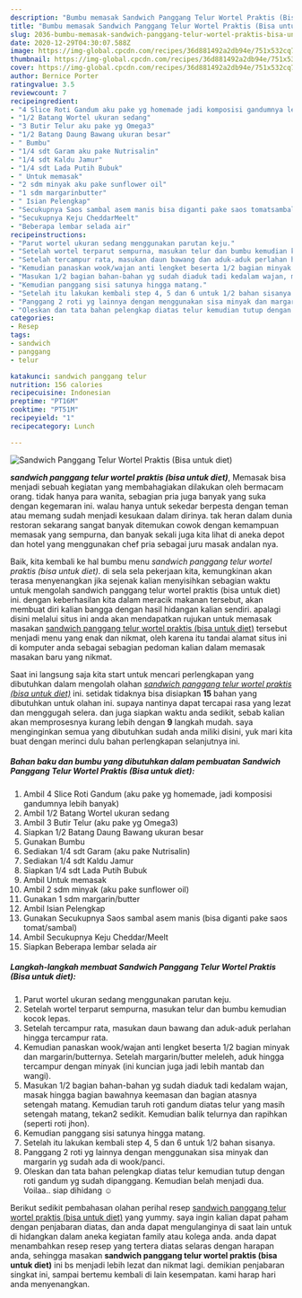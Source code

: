 ```yaml
---
description: "Bumbu memasak Sandwich Panggang Telur Wortel Praktis (Bisa untuk diet), Enak Banget"
title: "Bumbu memasak Sandwich Panggang Telur Wortel Praktis (Bisa untuk diet), Enak Banget"
slug: 2036-bumbu-memasak-sandwich-panggang-telur-wortel-praktis-bisa-untuk-diet-enak-banget
date: 2020-12-29T04:30:07.588Z
image: https://img-global.cpcdn.com/recipes/36d881492a2db94e/751x532cq70/sandwich-panggang-telur-wortel-praktis-bisa-untuk-diet-foto-resep-utama.jpg
thumbnail: https://img-global.cpcdn.com/recipes/36d881492a2db94e/751x532cq70/sandwich-panggang-telur-wortel-praktis-bisa-untuk-diet-foto-resep-utama.jpg
cover: https://img-global.cpcdn.com/recipes/36d881492a2db94e/751x532cq70/sandwich-panggang-telur-wortel-praktis-bisa-untuk-diet-foto-resep-utama.jpg
author: Bernice Porter
ratingvalue: 3.5
reviewcount: 7
recipeingredient:
- "4 Slice Roti Gandum aku pake yg homemade jadi komposisi gandumnya lebih banyak"
- "1/2 Batang Wortel ukuran sedang"
- "3 Butir Telur aku pake yg Omega3"
- "1/2 Batang Daung Bawang ukuran besar"
- " Bumbu"
- "1/4 sdt Garam aku pake Nutrisalin"
- "1/4 sdt Kaldu Jamur"
- "1/4 sdt Lada Putih Bubuk"
- " Untuk memasak"
- "2 sdm minyak aku pake sunflower oil"
- "1 sdm margarinbutter"
- " Isian Pelengkap"
- "Secukupnya Saos sambal asem manis bisa diganti pake saos tomatsambal"
- "Secukupnya Keju CheddarMeelt"
- "Beberapa lembar selada air"
recipeinstructions:
- "Parut wortel ukuran sedang menggunakan parutan keju."
- "Setelah wortel terparut sempurna, masukan telur dan bumbu kemudian kocok lepas."
- "Setelah tercampur rata, masukan daun bawang dan aduk-aduk perlahan hingga tercampur rata."
- "Kemudian panaskan wook/wajan anti lengket beserta 1/2 bagian minyak dan margarin/butternya. Setelah margarin/butter meleleh, aduk hingga tercampur dengan minyak (ini kuncian juga jadi lebih mantab dan wangi)."
- "Masukan 1/2 bagian bahan-bahan yg sudah diaduk tadi kedalam wajan, masak hingga bagian bawahnya keemasan dan bagian atasnya setengah matang. Kemudian taruh roti gandum diatas telur yang masih setengah matang, tekan2 sedikit. Kemudian balik telurnya dan rapihkan (seperti roti jhon)."
- "Kemudian panggang sisi satunya hingga matang."
- "Setelah itu lakukan kembali step 4, 5 dan 6 untuk 1/2 bahan sisanya."
- "Panggang 2 roti yg lainnya dengan menggunakan sisa minyak dan margarin yg sudah ada di wook/panci."
- "Oleskan dan tata bahan pelengkap diatas telur kemudian tutup dengan roti gandum yg sudah dipanggang. Kemudian belah menjadi dua. Voilaa.. siap dihidang ☺️"
categories:
- Resep
tags:
- sandwich
- panggang
- telur

katakunci: sandwich panggang telur 
nutrition: 156 calories
recipecuisine: Indonesian
preptime: "PT16M"
cooktime: "PT51M"
recipeyield: "1"
recipecategory: Lunch

---
```



![Sandwich Panggang Telur Wortel Praktis (Bisa untuk diet)](https://img-global.cpcdn.com/recipes/36d881492a2db94e/751x532cq70/sandwich-panggang-telur-wortel-praktis-bisa-untuk-diet-foto-resep-utama.jpg)

<b><i>sandwich panggang telur wortel praktis (bisa untuk diet)</i></b>, Memasak bisa menjadi sebuah kegiatan yang membahagiakan dilakukan oleh bermacam orang. tidak hanya para wanita, sebagian pria juga banyak yang suka dengan kegemaran ini. walau hanya untuk sekedar berpesta dengan teman atau memang sudah menjadi kesukaan dalam dirinya. tak heran dalam dunia restoran sekarang sangat banyak ditemukan cowok dengan kemampuan memasak yang sempurna, dan banyak sekali juga kita lihat di aneka depot dan hotel yang menggunakan chef pria sebagai juru masak andalan nya.



Baik, kita kembali ke hal bumbu menu <i>sandwich panggang telur wortel praktis (bisa untuk diet)</i>. di sela sela pekerjaan kita, kemungkinan akan terasa menyenangkan jika sejenak kalian menyisihkan sebagian waktu untuk mengolah sandwich panggang telur wortel praktis (bisa untuk diet) ini. dengan keberhasilan kita dalam meracik makanan tersebut, akan membuat diri kalian bangga dengan hasil hidangan kalian sendiri. apalagi disini melalui situs ini anda akan mendapatkan rujukan untuk memasak masakan <u>sandwich panggang telur wortel praktis (bisa untuk diet)</u> tersebut menjadi menu yang enak dan nikmat, oleh karena itu tandai alamat situs ini di komputer anda sebagai sebagian pedoman kalian dalam memasak masakan baru yang nikmat.


Saat ini langsung saja kita start untuk mencari perlengkapan yang dibutuhkan dalam mengolah olahan <u><i>sandwich panggang telur wortel praktis (bisa untuk diet)</i></u> ini. setidak tidaknya bisa disiapkan <b>15</b> bahan yang dibutuhkan untuk olahan ini. supaya nantinya dapat tercapai rasa yang lezat dan menggugah selera. dan juga siapkan waktu anda sedikit, sebab kalian akan memprosesnya kurang lebih dengan <b>9</b> langkah mudah. saya menginginkan semua yang dibutuhkan sudah anda miliki disini, yuk mari kita buat dengan merinci dulu bahan perlengkapan selanjutnya ini.

<!--inarticleads1-->

##### Bahan baku dan bumbu yang dibutuhkan dalam pembuatan Sandwich Panggang Telur Wortel Praktis (Bisa untuk diet):

1. Ambil 4 Slice Roti Gandum (aku pake yg homemade, jadi komposisi gandumnya lebih banyak)
1. Ambil 1/2 Batang Wortel ukuran sedang
1. Ambil 3 Butir Telur (aku pake yg Omega3)
1. Siapkan 1/2 Batang Daung Bawang ukuran besar
1. Gunakan  Bumbu
1. Sediakan 1/4 sdt Garam (aku pake Nutrisalin)
1. Sediakan 1/4 sdt Kaldu Jamur
1. Siapkan 1/4 sdt Lada Putih Bubuk
1. Ambil  Untuk memasak
1. Ambil 2 sdm minyak (aku pake sunflower oil)
1. Gunakan 1 sdm margarin/butter
1. Ambil  Isian Pelengkap
1. Gunakan Secukupnya Saos sambal asem manis (bisa diganti pake saos tomat/sambal)
1. Ambil Secukupnya Keju Cheddar/Meelt
1. Siapkan Beberapa lembar selada air




<!--inarticleads2-->

##### Langkah-langkah membuat Sandwich Panggang Telur Wortel Praktis (Bisa untuk diet):

1. Parut wortel ukuran sedang menggunakan parutan keju.
1. Setelah wortel terparut sempurna, masukan telur dan bumbu kemudian kocok lepas.
1. Setelah tercampur rata, masukan daun bawang dan aduk-aduk perlahan hingga tercampur rata.
1. Kemudian panaskan wook/wajan anti lengket beserta 1/2 bagian minyak dan margarin/butternya. Setelah margarin/butter meleleh, aduk hingga tercampur dengan minyak (ini kuncian juga jadi lebih mantab dan wangi).
1. Masukan 1/2 bagian bahan-bahan yg sudah diaduk tadi kedalam wajan, masak hingga bagian bawahnya keemasan dan bagian atasnya setengah matang. Kemudian taruh roti gandum diatas telur yang masih setengah matang, tekan2 sedikit. Kemudian balik telurnya dan rapihkan (seperti roti jhon).
1. Kemudian panggang sisi satunya hingga matang.
1. Setelah itu lakukan kembali step 4, 5 dan 6 untuk 1/2 bahan sisanya.
1. Panggang 2 roti yg lainnya dengan menggunakan sisa minyak dan margarin yg sudah ada di wook/panci.
1. Oleskan dan tata bahan pelengkap diatas telur kemudian tutup dengan roti gandum yg sudah dipanggang. Kemudian belah menjadi dua. Voilaa.. siap dihidang ☺️




Berikut sedikit pembahasan olahan perihal resep <u>sandwich panggang telur wortel praktis (bisa untuk diet)</u> yang yummy. saya ingin kalian dapat paham dengan penjabaran diatas, dan anda dapat mengulanginya di saat lain untuk di hidangkan dalam aneka kegiatan family atau kolega anda. anda dapat menambahkan resep resep yang tertera diatas selaras dengan harapan anda, sehingga masakan <b>sandwich panggang telur wortel praktis (bisa untuk diet)</b> ini bs menjadi lebih lezat dan nikmat lagi. demikian penjabaran singkat ini, sampai bertemu kembali di lain kesempatan. kami harap hari anda menyenangkan.
